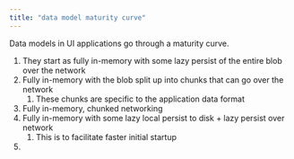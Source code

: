 ```yaml
---
title: "data model maturity curve"
---
```


Data models in UI applications go through a maturity curve.

1. They start as fully in-memory with some lazy persist of the entire blob over the network
2. Fully in-memory with the blob split up into chunks that can go over the network
	1. These chunks are specific to the application data format
3. Fully in-memory, chunked networking
4. Fully in-memory with some lazy local persist to disk + lazy persist over network
	1. This is to facilitate faster initial startup
5. 